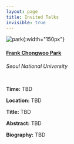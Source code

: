 ```yaml
---
layout: page
title: Invited Talks
invisible: true
---
```


![park](http://robotics.snu.ac.kr/img/sub/sub01_img01.jpg){:width="150px"}

#### **[Frank Chongwoo Park](http://robotics.snu.ac.kr/fcp/)**
*Seoul National University*

<br/>

**Time:** TBD

**Location:** TBD

**Title:** TBD

**Abstract:** TBD

**Biography:** TBD

